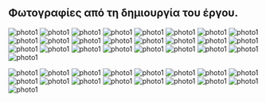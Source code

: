 ## Φωτογραφίες από τη δημιουργία του έργου.
![photo1](IMG_20250307_110624%20(Large).jpg)
![photo1](IMG_20250307_113911%20(Large).jpg)
![photo1](IMG_20250312_133259%20(Large).jpg)
![photo1](IMG_20250314_102545%20(Large).jpg)
![photo1](IMG_20250314_102548%20(Large).jpg)
![photo1](IMG_20250317_082014%20(Large).jpg)
![photo1](IMG_20250321_102223%20(Large).jpg)
![photo1](IMG_20250321_102227%20(Large).jpg)
![photo1](IMG_20250331_092006%20(Large).jpg)
![photo1](IMG_20250331_092010%20(Large).jpg)
![photo1](IMG_20250331_092153%20(Large).jpg)
![photo1](IMG_20250331_104238%20(Large).jpg)
![photo1](IMG_20250331_104245%20(Large).jpg)
![photo1](IMG_20250331_104256%20(Large).jpg)
![photo1](IMG_20250401_095855%20(Large).jpg)
![photo1](IMG_20250401_095912%20(Large).jpg)
![photo1](IMG_20250401_102410%20(Large).jpg)
![photo1](IMG_20250409_100314%20(Large).jpg)
![photo1](IMG_20250409_100318%20(Large).jpg)
![photo1](IMG_20250409_100419%20(Large).jpg)
![photo1](IMG_20250409_104243%20(Large).jpg)
![photo1](IMG_20250409_104246%20(Large).jpg)
![photo1](IMG_20250409_113448%20(Large).jpg)
![photo1](IMG_20250409_113458%20(Large).jpg)
![photo1](IMG_20250409_122956%20(Large).jpg)

![photo1](IMG_20250428_100912%20(Large).jpg)
![photo1](IMG_20250428_100922%20(Large).jpg)
![photo1](IMG_20250428_100926%20(Large).jpg)
![photo1](IMG_20250428_110317%20(Large).jpg)
![photo1](IMG_20250428_110352%20(Large).jpg)
![photo1](IMG_20250428_113522%20(Large).jpg)
![photo1](IMG_20250428_113625%20(Large).jpg)
![photo1](IMG_20250507_091108%20(Large).jpg)
![photo1](IMG_20250507_091132%20(Large).jpg)
![photo1](IMG_20250522_113336%20(Large).jpg)
![photo1](IMG_20250522_113409%20(Large).jpg)
![photo1](IMG_20250523_113610%20(Large).jpg)
![photo1](IMG_20250523_113614%20(Large).jpg)
![photo1](IMG_20250523_113737%20(Large).jpg)
![photo1](IMG_20250523_113822%20(Large).jpg)
![photo1](IMG_20250523_113956%20(Large).jpg)
![photo1](IMG_20250523_114540%20(Large).jpg)
